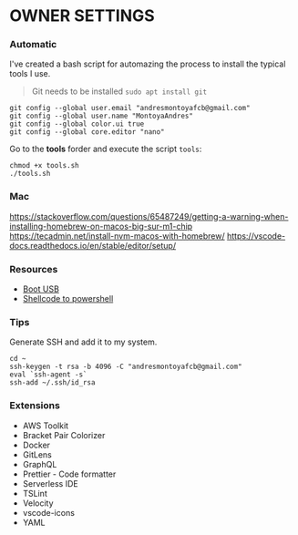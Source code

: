 # OWNER SETTINGS

### Automatic

I've created a bash script for automazing the process to install the typical tools I use.

> Git needs to be installed `sudo apt install git`

```
git config --global user.email "andresmontoyafcb@gmail.com"
git config --global user.name "MontoyaAndres"
git config --global color.ui true
git config --global core.editor "nano"
```

Go to the **tools** forder and execute the script `tools`:

```
chmod +x tools.sh
./tools.sh
```

### Mac

https://stackoverflow.com/questions/65487249/getting-a-warning-when-installing-homebrew-on-macos-big-sur-m1-chip
https://tecadmin.net/install-nvm-macos-with-homebrew/
https://vscode-docs.readthedocs.io/en/stable/editor/setup/

### Resources

- [Boot USB](https://www.linuxadictos.com/17778.html)
- [Shellcode to powershell](https://www.trustedsec.com/2013/05/native-powershell-x86-shellcode-injection-on-64-bit-platforms/)

### Tips

Generate SSH and add it to my system.

```
cd ~
ssh-keygen -t rsa -b 4096 -C "andresmontoyafcb@gmail.com"
eval `ssh-agent -s`
ssh-add ~/.ssh/id_rsa
```

### Extensions

- AWS Toolkit
- Bracket Pair Colorizer
- Docker
- GitLens
- GraphQL
- Prettier - Code formatter
- Serverless IDE
- TSLint
- Velocity
- vscode-icons
- YAML
